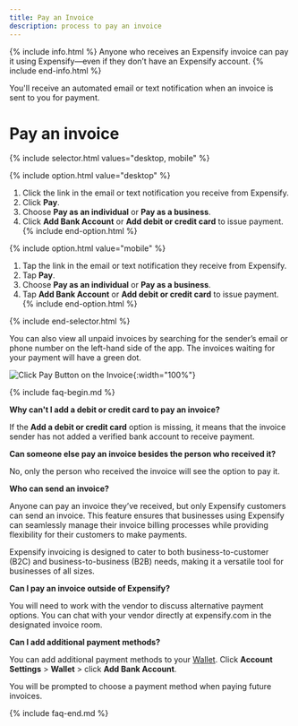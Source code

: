 ```yaml
---
title: Pay an Invoice
description: process to pay an invoice
---
```


{% include info.html %}
Anyone who receives an Expensify invoice can pay it using Expensify—even if they don’t have an Expensify account.
{% include end-info.html %}

You'll receive an automated email or text notification when an invoice is sent to you for payment.

# Pay an invoice

{% include selector.html values="desktop, mobile" %}

{% include option.html value="desktop" %}
1. Click the link in the email or text notification you receive from Expensify.
2. Click **Pay**.
3. Choose **Pay as an individual** or **Pay as a business**.
4. Click **Add Bank Account** or **Add debit or credit card** to issue payment.
{% include end-option.html %}

{% include option.html value="mobile" %}
1. Tap the link in the email or text notification they receive from Expensify.
2. Tap **Pay**.
3. Choose **Pay as an individual** or **Pay as a business**.
4. Tap **Add Bank Account** or **Add debit or credit card** to issue payment.
{% include end-option.html %}

{% include end-selector.html %}

You can also view all unpaid invoices by searching for the sender’s email or phone number on the left-hand side of the app. The invoices waiting for your payment will have a green dot.

![Click Pay Button on the Invoice]({{site.url}}/assets/images/ExpensifyHelp-Invoice-1.png){:width="100%"}

{% include faq-begin.md %}

**Why can't I add a debit or credit card to pay an invoice?**

If the **Add a debit or credit card** option is missing, it means that the invoice sender has not added a verified bank account to receive payment.

**Can someone else pay an invoice besides the person who received it?**

No, only the person who received the invoice will see the option to pay it.

**Who can send an invoice?**

Anyone can pay an invoice they’ve received, but only Expensify customers can send an invoice. This feature ensures that businesses using Expensify can seamlessly manage their invoice billing processes while providing flexibility for their customers to make payments.

Expensify invoicing is designed to cater to both business-to-customer (B2C) and business-to-business (B2B) needs, making it a versatile tool for businesses of all sizes.

**Can I pay an invoice outside of Expensify?**

You will need to work with the vendor to discuss alternative payment options. You can chat with your vendor directly at expensify.com in the designated invoice room.

**Can I add additional payment methods?**

You can add additional payment methods to your [Wallet](https://help.expensify.com/articles/new-expensify/expenses-and-payments/Set-up-your-wallet). Click **Account Settings** > **Wallet** > click **Add Bank Account**.

You will be prompted to choose a payment method when paying future invoices.

{% include faq-end.md %}

